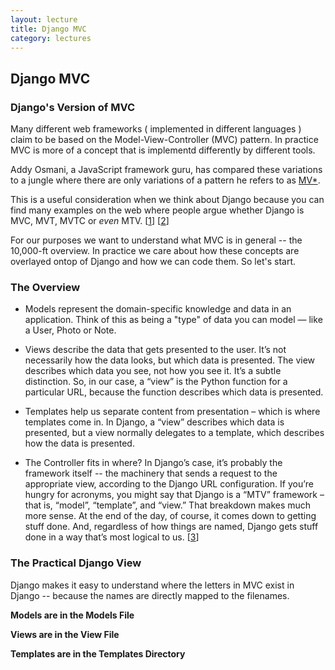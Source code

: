 ```yaml
---
layout: lecture
title: Django MVC
category: lectures
---
```

 
## Django MVC

### Django's Version of MVC

Many different web frameworks ( implemented in different languages ) claim
to be based on the Model-View-Controller (MVC) pattern. In practice 
MVC is more of a concept that is implementd differently by different tools.

Addy Osmani, a JavaScript framework guru, has compared these variations to
a jungle where there are only variations of a pattern he refers to as
[MV*](http://coding.smashingmagazine.com/2012/07/27/journey-through-the-javascript-mvc-jungle/).

This is a useful consideration when we think about Django because you can find many
examples on the web where people argue whether Django is MVC, MVT, MVTC or *even* MTV.
[[1](http://django-irc-logs.com/2012/mar/19/#441495)] [[2](https://docs.djangoproject.com/en/dev/faq/general/#django-appears-to-be-a-mvc-framework-but-you-call-the-controller-the-view-and-the-view-the-template-how-come-you-don-t-use-the-standard-names)]

For our purposes we want to understand what MVC is in general -- the 10,000-ft overview. 
In practice we care about how these concepts are overlayed ontop of Django 
and how we can code them. So let's start.

### The Overview

<!-- 
 # this needs to be paraphrased because it is a direct quote OR we just block quote it 
 https://docs.djangoproject.com/en/dev/faq/general/#django-appears-to-be-a-mvc-framework-but-you-call-the-controller-the-view-and-the-view-the-template-how-come-you-don-t-use-the-standard-names
-->
* Models represent the domain-specific knowledge and data in an application. 
Think of this as being a "type" of data you can model — like a User, Photo or Note. 

* Views describe the data that gets presented to the user. It’s not necessarily how 
the data looks, but which data is presented. The view describes which data you see, 
not how you see it. It’s a subtle distinction.  So, in our case, a “view” is the 
Python function for a particular URL, because the function describes which data is 
presented.  

* Templates help us separate content from presentation – which is where templates come in. 
In Django, a “view” describes which data is presented, but a view normally delegates 
to a template, which describes how the data is presented.  

* The Controller fits in where? In Django’s case, it’s probably the framework itself -- 
the machinery that sends a request to the appropriate view, according to the 
Django URL configuration. If you’re hungry for acronyms, you might say that Django 
is a “MTV” framework – that is, “model”, “template”, and “view.” That 
breakdown makes much more sense. At the end of the day, of course, it comes 
down to getting stuff done. And, regardless of how things are named, 
Django gets stuff done in a way that’s most logical to us. [[3](https://docs.djangoproject.com/en/dev/faq/general/#django-appears-to-be-a-mvc-framework-but-you-call-the-controller-the-view-and-the-view-the-template-how-come-you-don-t-use-the-standard-names)]

### The Practical Django View

Django makes it easy to understand where the letters in MVC exist in Django --
because the names are directly mapped to the filenames. 

__Models are in the Models File__

__Views are in the View File__

__Templates are in the Templates Directory__


